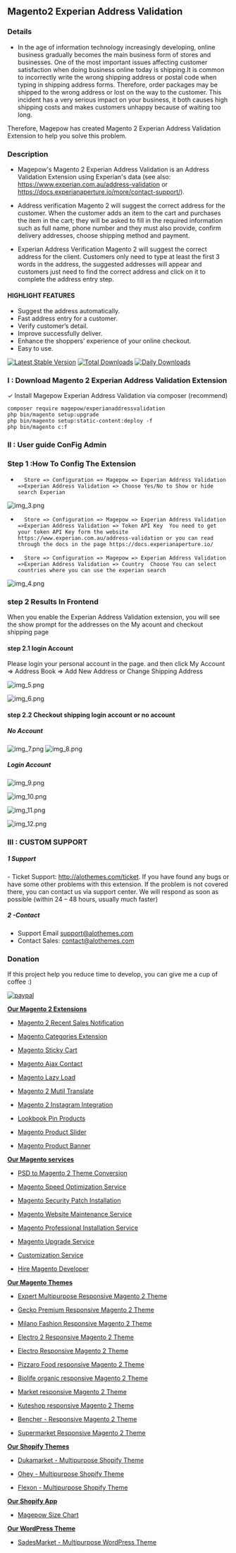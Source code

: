 ## Magento2 Experian Address Validation
### Details
  - In the age of information technology increasingly developing, online business gradually becomes the main business form of stores and businesses. One of the most important issues affecting customer satisfaction when doing business online today is shipping.It is common to incorrectly write the wrong shipping address or postal code when typing in shipping address forms. Therefore, order packages may be shipped to the wrong address or lost on the way to the customer. This incident has a very serious impact on your business, it both causes high shipping costs and makes customers unhappy because of waiting too long.

Therefore, Magepow has created Magento 2 Experian Address Validation Extension to help you solve this problem.

### Description
 - Magepow's Magento 2 Experian Address Validation is an Address Validation Extension using Experian's data (see also: https://www.experian.com.au/address-validation or https://docs.experianaperture.io/more/contact-support/).

 - Address verification Magento 2 will suggest the correct address for the customer. When the customer adds an item to the cart and purchases the item in the cart; they will be asked to fill in the required information such as full name, phone number and they must also provide, confirm delivery addresses, choose shipping method and payment.

 - Experian Address Verification Magento 2 will suggest the correct address for the client. Customers only need to type at least the first 3 words in the address, the suggested addresses will appear and customers just need to find the correct address and click on it to complete the address entry step.

#### HIGHLIGHT FEATURES
 - Suggest the address automatically.
 - Fast address entry for a customer.
 - Verify customer’s detail.
 - Improve successfully deliver.
 - Enhance the shoppers’ experience of your online checkout.
 - Easy to use.

[![Latest Stable Version](https://poser.pugx.org/magepow/experianaddressvalidation/v/stable)](https://packagist.org/packages/magepow/experianaddressvalidation)
[![Total Downloads](https://poser.pugx.org/magepow/experianaddressvalidation/downloads)](https://packagist.org/packages/magepow/experianaddressvalidation)
[![Daily Downloads](https://poser.pugx.org/magepow/experianaddressvalidation/d/daily)](https://packagist.org/packages/magepow/experianaddressvalidation)

### I : Download Magento 2 Experian Address Validation Extension
✓ Install Magepow Experian Address Validation via composer (recommend)

    composer require magepow/experianaddressvalidation
    php bin/magento setup:upgrade
    php bin/magento setup:static-content:deploy -f
    php bin/magento c:f

### II :  User guide ConFig Admin




### Step 1  :How To Config The Extension

+       Store => Configuration => Magepow => Experian Address Validation =>Experian Address Validation => Choose Yes/No to Show or hide search Experian
![img_3.png](https://github.com/magepow/magento2-ExperianAddressValidation/blob/master/media/img_3.png)

+       Store => Configuration => Magepow => Experian Address Validation =>Experian Address Validation => Token API Key  You need to get your token API Key form the website https://www.experian.com.au/address-validation or you can read through the docs in the page https://docs.experianaperture.io/


+       Store => Configuration => Magepow => Experian Address Validation =>Experian Address Validation => Country  Choose You can select countries where you can use the experian search

![img_4.png](https://github.com/magepow/magento2-ExperianAddressValidation/blob/master/media/img_4.png)



### step 2 Results In Frontend

When you enable the Experian Address Validation  extension, you will see the show  prompt for the addresses on the My acount  and checkout shipping page

#### step 2.1  login Account

Please login your personal account in the page. and then click My Account => Address Book => Add New Address or Change Shipping Address

![img_5.png](https://github.com/magepow/magento2-ExperianAddressValidation/blob/master/media/img_5.png)


![img_6.png](https://github.com/magepow/magento2-ExperianAddressValidation/blob/master/media/img_6.png)



#### step 2.2 Checkout shipping login account or no account

##### No Account
![img_7.png](https://github.com/magepow/magento2-ExperianAddressValidation/blob/master/media/img_7.png)
  ![img_8.png](https://github.com/magepow/magento2-ExperianAddressValidation/blob/master/media/img_8.png)
##### Login Account

![img_9.png](https://github.com/magepow/magento2-ExperianAddressValidation/blob/master/media/img_9.png)

![img_10.png](https://github.com/magepow/magento2-ExperianAddressValidation/blob/master/media/img_10.png)

![img_11.png](https://github.com/magepow/magento2-ExperianAddressValidation/blob/master/media/img_11.png)

![img_12.png](https://github.com/magepow/magento2-ExperianAddressValidation/blob/master/media/img_12.png)

### III : CUSTOM SUPPORT
##### 1 Support
- Ticket Support: http://alothemes.com/ticket. If you have found any bugs or have some other problems with this extension. If the problem is not covered there, you can contact us via support center. We will respond as soon as possible (within 24 – 48 hours, usually much faster)

##### 2 -Contact
- Support Email support@alothemes.com
- Contact Sales: contact@alothemes.com

### Donation

If this project help you reduce time to develop, you can give me a cup of coffee :)

[![paypal](https://www.paypalobjects.com/en_US/i/btn/btn_donateCC_LG.gif)](https://www.paypal.com/paypalme/alopay)


**[Our Magento 2 Extensions](https://magepow.com/magento-2-extensions.html)**

* [Magento 2 Recent Sales Notification](https://magepow.com/magento-2-recent-sales-notification.html)

* [Magento Categories Extension](https://magepow.com/magento-categories-extension.html)

* [Magento Sticky Cart](https://magepow.com/magento-sticky-cart.html)

* [Magento Ajax Contact](https://magepow.com/magento-ajax-contact-form.html)

* [Magento Lazy Load](https://magepow.com/magento-lazy-load.html)

* [Magento 2 Mutil Translate](https://magepow.com/magento-multi-translate.html)

* [Magento 2 Instagram Integration](https://magepow.com/magento-2-instagram.html)

* [Lookbook Pin Products](https://magepow.com/lookbook-pin-products.html)

* [Magento Product Slider](https://magepow.com/magento-product-slider.html)

* [Magento Product Banner](https://magepow.com/magento-banner-slider.html)

**[Our Magento services](https://magepow.com/magento-services.html)**

* [PSD to Magento 2 Theme Conversion](https://magepow.com/psd-to-magento-theme-conversion.html)

* [Magento Speed Optimization Service](https://magepow.com/magento-speed-optimization-service.html)

* [Magento Security Patch Installation](https://magepow.com/magento-security-patch-installation.html)

* [Magento Website Maintenance Service](https://magepow.com/website-maintenance-service.html)

* [Magento Professional Installation Service](https://magepow.com/professional-installation-service.html)

* [Magento Upgrade Service](https://magepow.com/magento-upgrade-service.html)

* [Customization Service](https://magepow.com/customization-service.html)

* [Hire Magento Developer](https://magepow.com/hire-magento-developer.html)

**[Our Magento Themes](https://alothemes.com/)**

* [Expert Multipurpose Responsive Magento 2 Theme](https://1.envato.market/c/1314680/275988/4415?u=https://themeforest.net/item/expert-premium-responsive-magento-2-and-1-support-rtl-magento-2-/21667789)

* [Gecko Premium Responsive Magento 2 Theme](https://1.envato.market/c/1314680/275988/4415?u=https://themeforest.net/item/gecko-responsive-magento-2-theme-rtl-supported/24677410)

* [Milano Fashion Responsive Magento 2 Theme](https://1.envato.market/c/1314680/275988/4415?u=https://themeforest.net/item/milano-fashion-responsive-magento-1-2-theme/12141971)

* [Electro 2 Responsive Magento 2 Theme](https://1.envato.market/c/1314680/275988/4415?u=https://themeforest.net/item/electro2-premium-responsive-magento-2-rtl-supported/26875864)

* [Electro Responsive Magento 2 Theme](https://1.envato.market/c/1314680/275988/4415?u=https://themeforest.net/item/electro-responsive-magento-1-2-theme/17042067)

* [Pizzaro Food responsive Magento 2 Theme](https://1.envato.market/c/1314680/275988/4415?u=https://themeforest.net/item/pizzaro-food-responsive-magento-1-2-theme/19438157)

* [Biolife organic responsive Magento 2 Theme](https://1.envato.market/c/1314680/275988/4415?u=https://themeforest.net/item/biolife-organic-food-magento-2-theme-rtl-supported/25712510)

* [Market responsive Magento 2 Theme](https://1.envato.market/c/1314680/275988/4415?u=https://themeforest.net/item/market-responsive-magento-2-theme/22997928)

* [Kuteshop responsive Magento 2 Theme](https://1.envato.market/c/1314680/275988/4415?u=https://themeforest.net/item/kuteshop-multipurpose-responsive-magento-1-2-theme/12985435)

* [Bencher - Responsive Magento 2 Theme](https://1.envato.market/c/1314680/275988/4415?u=https://themeforest.net/item/bencher-responsive-magento-1-2-theme/15787772)

* [Supermarket Responsive Magento 2 Theme](https://1.envato.market/c/1314680/275988/4415?u=https://themeforest.net/item/supermarket-responsive-magento-1-2-theme/18447995)

**[Our Shopify Themes](https://themeforest.net/user/alotheme)**

* [Dukamarket - Multipurpose Shopify Theme](https://1.envato.market/c/1314680/275988/4415?u=https://themeforest.net/item/dukamarket-multipurpose-shopify-theme/36158349)

* [Ohey - Multipurpose Shopify Theme](https://1.envato.market/c/1314680/275988/4415?u=https://themeforest.net/item/ohey-multipurpose-shopify-theme/34624195)

* [Flexon - Multipurpose Shopify Theme](https://1.envato.market/c/1314680/275988/4415?u=https://themeforest.net/item/flexon-multipurpose-shopify-theme/33461048)

**[Our Shopify App](https://apps.shopify.com/partners/maggicart)**

* [Magepow Size Chart](https://apps.shopify.com/magepow-size-chart)

**[Our WordPress Theme](https://themeforest.net/user/alotheme/portfolio)**

* [SadesMarket - Multipurpose WordPress Theme](https://1.envato.market/c/1314680/275988/4415?u=https://themeforest.net/item/sadesmarket-multipurpose-wordpress-theme/35369933)
